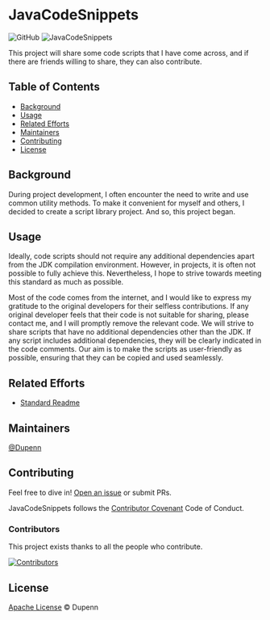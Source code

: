 # JavaCodeSnippets

![GitHub](https://img.shields.io/github/license/Dupenn/JavaCodeSnippets)
![JavaCodeSnippets](https://img.shields.io/badge/JavaCodeSnippets-v0.1-brightgreen)
<!-- ![GitHub followers](https://img.shields.io/github/followers/Dupenn.svg) -->
<!-- ![GitHub forks](https://img.shields.io/github/forks/Dupenn/JavaCodeSnippets.svg) -->
<!-- ![GitHub stars](https://img.shields.io/github/stars/Dupenn/JavaCodeSnippets.svg) -->
<!-- ![GitHub watchers](https://img.shields.io/github/watchers/Dupenn/JavaCodeSnippets.svg) -->

This project will share some code scripts that I have come across, and if there are friends willing to share, they can also contribute.

## Table of Contents

- [Background](#background)
- [Usage](#usage)
- [Related Efforts](#related-efforts)
- [Maintainers](#maintainers)
- [Contributing](#contributing)
- [License](#license)

## Background

During project development, I often encounter the need to write and use common utility methods. To make it convenient for myself and others, I decided to create a script library project. And so, this project began.

## Usage

Ideally, code scripts should not require any additional dependencies apart from the JDK compilation environment. However, in projects, it is often not possible to fully achieve this. Nevertheless, I hope to strive towards meeting this standard as much as possible.

Most of the code comes from the internet, and I would like to express my gratitude to the original developers for their selfless contributions. If any original developer feels that their code is not suitable for sharing, please contact me, and I will promptly remove the relevant code.
We will strive to share scripts that have no additional dependencies other than the JDK. If any script includes additional dependencies, they will be clearly indicated in the code comments. Our aim is to make the scripts as user-friendly as possible, ensuring that they can be copied and used seamlessly.

## Related Efforts

- [Standard Readme](https://github.com/RichardLitt/standard-readme)

## Maintainers

[@Dupenn](https://github.com/Dupenn)

## Contributing

Feel free to dive in! [Open an issue](https://github.com/Dupenn/JavaCodeSnippets/issues/new) or submit PRs.

JavaCodeSnippets follows the [Contributor Covenant](http://contributor-covenant.org/version/1/3/0/) Code of Conduct.

### Contributors

This project exists thanks to all the people who contribute. 

<a href="https://github.com/Dupenn/JavaCodeSnippets/graphs/contributors">
  <img src="https://contrib.rocks/image?repo=Dupenn/JavaCodeSnippets" alt="Contributors" />
</a>

## License

[Apache License](LICENSE) © Dupenn